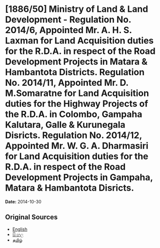 # [1886/50] Ministry of Land & Land Development - Regulation No. 2014/6, Appointed Mr. A. H. S. Laxman for Land Acquisition duties for the R.D.A. in respect of the Road Development Projects in Matara & Hambantota Districts. Regulation No. 2014/11, Appointed Mr. D. M.Somaratne for Land Acquisition duties for the Highway Projects of the R.D.A. in Colombo, Gampaha Kalutara, Galle & Kurunegala Disricts. Regulation No. 2014/12, Appointed Mr. W. G. A. Dharmasiri for Land Acquisition duties for the R.D.A. in respect of the Road Development Projects in Gampaha, Matara & Hambantota Disricts.

**Date:** 2014-10-30

## Original Sources

- [English](https://documents.gov.lk/view/extra-gazettes/2014/10/1886-50_E.pdf)
- [සිංහල](https://documents.gov.lk/view/extra-gazettes/2014/10/1886-50_S.pdf)
- [தமிழ்](https://documents.gov.lk/view/extra-gazettes/2014/10/1886-50_T.pdf)
